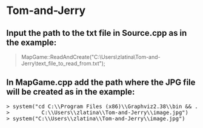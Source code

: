 # Tom-and-Jerry

## Input the path to the txt file in Source.cpp as in the example: ##
> MapGame::ReadAndCreate("C:\\Users\\zlatina\\Tom-and-Jerry\\text_file_to_read_from.txt");

## In MapGame.cpp add the path where the JPG file will be created as in the example: ##
<pre>
> system("cd C:\\Program Files (x86)\\Graphviz2.38\\bin && .\\dot -Tjpg C:\\Users\\zlatina\\Tom-and-Jerry\\tomjerry2.dot -o     
>          C:\\Users\\zlatina\\Tom-and-Jerry\\image.jpg")    
> system("C:\\Users\\zlatina\\Tom-and-Jerry\\image.jpg")   
</pre>


